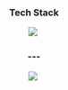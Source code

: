<h3 align="center">Tech Stack</h3>

<div align="center">
  <img src="https://img.shields.io/badge/c-A8B9CC.svg?style=for-the-badge&logo=c&logoColor=black" />&nbsp
</div>

<h3 align="center">---</h3>

<div align="center">
  <img src="https://img.shields.io/badge/-42-black?style=for-the-badge&logo=42&logoColor=white" />&nbsp
